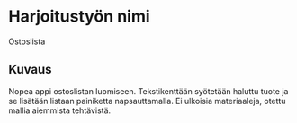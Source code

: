 # Harjoitustyön nimi

Ostoslista

## Kuvaus

Nopea appi ostoslistan luomiseen.
Tekstikenttään syötetään haluttu tuote ja se lisätään listaan painiketta napsauttamalla.
Ei ulkoisia materiaaleja, otettu mallia aiemmista tehtävistä.
